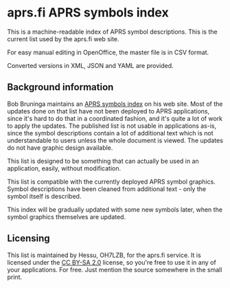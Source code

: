 
aprs.fi APRS symbols index
=============================

This is a machine-readable index of APRS symbol descriptions.  This is the
current list used by the aprs.fi web site.

For easy manual editing in OpenOffice, the master file is in CSV format.

Converted versions in XML, JSON and YAML are provided.


Background information
-------------------------

Bob Bruninga maintains an [APRS symbols index][symbolsx] on his web site. 
Most of the updates done on that list have not been deployed to APRS
applications, since it's hard to do that in a coordinated fashion, and it's
quite a lot of work to apply the updates.  The published list is not usable
in applications as-is, since the symbol descriptions contain a lot of
additional text which is not understandable to users unless the whole
document is viewed.  The updates do not have graphic design available.

This list is designed to be something that can actually be used in an
application, easily, without modification.

This list is compatible with the currently deployed APRS symbol graphics.
Symbol descriptions have been cleaned from additional text - only the symbol
itself is described.

This index will be gradually updated with some new symbols later, when the
symbol graphics themselves are updated.


Licensing
------------

This list is maintained by Hessu, OH7LZB, for the aprs.fi service.  It is
licensed under the [CC BY-SA 2.0][ccbysa] license, so you're free to use it in any
of your applications.  For free.  Just mention the source somewhere in the
small print.


[symbolsx]: http://www.aprs.org/symbols/symbolsX.txt
[ccbysa]: http://creativecommons.org/licenses/by-sa/2.0/


